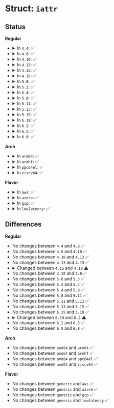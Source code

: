 # Struct: <code>iattr</code>

## Status
<b>Regular</b>
<ul>
<li>
<details>
<summary>In <code>4.4</code>: ✅</summary>

```c
struct iattr {
    unsigned int ia_valid;
    umode_t ia_mode;
    kuid_t ia_uid;
    kgid_t ia_gid;
    loff_t ia_size;
    struct timespec ia_atime;
    struct timespec ia_mtime;
    struct timespec ia_ctime;
    struct file *ia_file;
};
```
</details>
</li>
<li>
<details>
<summary>In <code>4.8</code>: ✅</summary>

```c
struct iattr {
    unsigned int ia_valid;
    umode_t ia_mode;
    kuid_t ia_uid;
    kgid_t ia_gid;
    loff_t ia_size;
    struct timespec ia_atime;
    struct timespec ia_mtime;
    struct timespec ia_ctime;
    struct file *ia_file;
};
```
</details>
</li>
<li>
<details>
<summary>In <code>4.10</code>: ✅</summary>

```c
struct iattr {
    unsigned int ia_valid;
    umode_t ia_mode;
    kuid_t ia_uid;
    kgid_t ia_gid;
    loff_t ia_size;
    struct timespec ia_atime;
    struct timespec ia_mtime;
    struct timespec ia_ctime;
    struct file *ia_file;
};
```
</details>
</li>
<li>
<details>
<summary>In <code>4.13</code>: ✅</summary>

```c
struct iattr {
    unsigned int ia_valid;
    umode_t ia_mode;
    kuid_t ia_uid;
    kgid_t ia_gid;
    loff_t ia_size;
    struct timespec ia_atime;
    struct timespec ia_mtime;
    struct timespec ia_ctime;
    struct file *ia_file;
};
```
</details>
</li>
<li>
<details>
<summary>In <code>4.15</code>: ✅</summary>

```c
struct iattr {
    unsigned int ia_valid;
    umode_t ia_mode;
    kuid_t ia_uid;
    kgid_t ia_gid;
    loff_t ia_size;
    struct timespec ia_atime;
    struct timespec ia_mtime;
    struct timespec ia_ctime;
    struct file *ia_file;
};
```
</details>
</li>
<li>
<details>
<summary>In <code>4.18</code>: ✅</summary>

```c
struct iattr {
    unsigned int ia_valid;
    umode_t ia_mode;
    kuid_t ia_uid;
    kgid_t ia_gid;
    loff_t ia_size;
    struct timespec64 ia_atime;
    struct timespec64 ia_mtime;
    struct timespec64 ia_ctime;
    struct file *ia_file;
};
```
</details>
</li>
<li>
<details>
<summary>In <code>5.0</code>: ✅</summary>

```c
struct iattr {
    unsigned int ia_valid;
    umode_t ia_mode;
    kuid_t ia_uid;
    kgid_t ia_gid;
    loff_t ia_size;
    struct timespec64 ia_atime;
    struct timespec64 ia_mtime;
    struct timespec64 ia_ctime;
    struct file *ia_file;
};
```
</details>
</li>
<li>
<details>
<summary>In <code>5.3</code>: ✅</summary>

```c
struct iattr {
    unsigned int ia_valid;
    umode_t ia_mode;
    kuid_t ia_uid;
    kgid_t ia_gid;
    loff_t ia_size;
    struct timespec64 ia_atime;
    struct timespec64 ia_mtime;
    struct timespec64 ia_ctime;
    struct file *ia_file;
};
```
</details>
</li>
<li>
<details>
<summary>In <code>5.4</code>: ✅</summary>

```c
struct iattr {
    unsigned int ia_valid;
    umode_t ia_mode;
    kuid_t ia_uid;
    kgid_t ia_gid;
    loff_t ia_size;
    struct timespec64 ia_atime;
    struct timespec64 ia_mtime;
    struct timespec64 ia_ctime;
    struct file *ia_file;
};
```
</details>
</li>
<li>
<details>
<summary>In <code>5.8</code>: ✅</summary>

```c
struct iattr {
    unsigned int ia_valid;
    umode_t ia_mode;
    kuid_t ia_uid;
    kgid_t ia_gid;
    loff_t ia_size;
    struct timespec64 ia_atime;
    struct timespec64 ia_mtime;
    struct timespec64 ia_ctime;
    struct file *ia_file;
};
```
</details>
</li>
<li>
<details>
<summary>In <code>5.11</code>: ✅</summary>

```c
struct iattr {
    unsigned int ia_valid;
    umode_t ia_mode;
    kuid_t ia_uid;
    kgid_t ia_gid;
    loff_t ia_size;
    struct timespec64 ia_atime;
    struct timespec64 ia_mtime;
    struct timespec64 ia_ctime;
    struct file *ia_file;
};
```
</details>
</li>
<li>
<details>
<summary>In <code>5.13</code>: ✅</summary>

```c
struct iattr {
    unsigned int ia_valid;
    umode_t ia_mode;
    kuid_t ia_uid;
    kgid_t ia_gid;
    loff_t ia_size;
    struct timespec64 ia_atime;
    struct timespec64 ia_mtime;
    struct timespec64 ia_ctime;
    struct file *ia_file;
};
```
</details>
</li>
<li>
<details>
<summary>In <code>5.15</code>: ✅</summary>

```c
struct iattr {
    unsigned int ia_valid;
    umode_t ia_mode;
    kuid_t ia_uid;
    kgid_t ia_gid;
    loff_t ia_size;
    struct timespec64 ia_atime;
    struct timespec64 ia_mtime;
    struct timespec64 ia_ctime;
    struct file *ia_file;
};
```
</details>
</li>
<li>
<details>
<summary>In <code>5.19</code>: ✅</summary>

```c
struct iattr {
    unsigned int ia_valid;
    umode_t ia_mode;
    kuid_t ia_uid;
    kgid_t ia_gid;
    loff_t ia_size;
    struct timespec64 ia_atime;
    struct timespec64 ia_mtime;
    struct timespec64 ia_ctime;
    struct file *ia_file;
};
```
</details>
</li>
<li>
<details>
<summary>In <code>6.2</code>: ✅</summary>

```c
struct iattr {
    unsigned int ia_valid;
    umode_t ia_mode;
    kuid_t ia_uid;
    vfsuid_t ia_vfsuid;
    kgid_t ia_gid;
    vfsgid_t ia_vfsgid;
    loff_t ia_size;
    struct timespec64 ia_atime;
    struct timespec64 ia_mtime;
    struct timespec64 ia_ctime;
    struct file *ia_file;
};
```
</details>
</li>
<li>
<details>
<summary>In <code>6.5</code>: ✅</summary>

```c
struct iattr {
    unsigned int ia_valid;
    umode_t ia_mode;
    kuid_t ia_uid;
    vfsuid_t ia_vfsuid;
    kgid_t ia_gid;
    vfsgid_t ia_vfsgid;
    loff_t ia_size;
    struct timespec64 ia_atime;
    struct timespec64 ia_mtime;
    struct timespec64 ia_ctime;
    struct file *ia_file;
};
```
</details>
</li>
<li>
<details>
<summary>In <code>6.8</code>: ✅</summary>

```c
struct iattr {
    unsigned int ia_valid;
    umode_t ia_mode;
    kuid_t ia_uid;
    vfsuid_t ia_vfsuid;
    kgid_t ia_gid;
    vfsgid_t ia_vfsgid;
    loff_t ia_size;
    struct timespec64 ia_atime;
    struct timespec64 ia_mtime;
    struct timespec64 ia_ctime;
    struct file *ia_file;
};
```
</details>
</li>
</ul>
<b>Arch</b>
<ul>
<li>
<details>
<summary>In <code>arm64</code>: ✅</summary>

```c
struct iattr {
    unsigned int ia_valid;
    umode_t ia_mode;
    kuid_t ia_uid;
    kgid_t ia_gid;
    loff_t ia_size;
    struct timespec64 ia_atime;
    struct timespec64 ia_mtime;
    struct timespec64 ia_ctime;
    struct file *ia_file;
};
```
</details>
</li>
<li>
<details>
<summary>In <code>armhf</code>: ✅</summary>

```c
struct iattr {
    unsigned int ia_valid;
    umode_t ia_mode;
    kuid_t ia_uid;
    kgid_t ia_gid;
    loff_t ia_size;
    struct timespec64 ia_atime;
    struct timespec64 ia_mtime;
    struct timespec64 ia_ctime;
    struct file *ia_file;
};
```
</details>
</li>
<li>
<details>
<summary>In <code>ppc64el</code>: ✅</summary>

```c
struct iattr {
    unsigned int ia_valid;
    umode_t ia_mode;
    kuid_t ia_uid;
    kgid_t ia_gid;
    loff_t ia_size;
    struct timespec64 ia_atime;
    struct timespec64 ia_mtime;
    struct timespec64 ia_ctime;
    struct file *ia_file;
};
```
</details>
</li>
<li>
<details>
<summary>In <code>riscv64</code>: ✅</summary>

```c
struct iattr {
    unsigned int ia_valid;
    umode_t ia_mode;
    kuid_t ia_uid;
    kgid_t ia_gid;
    loff_t ia_size;
    struct timespec64 ia_atime;
    struct timespec64 ia_mtime;
    struct timespec64 ia_ctime;
    struct file *ia_file;
};
```
</details>
</li>
</ul>
<b>Flavor</b>
<ul>
<li>
<details>
<summary>In <code>aws</code>: ✅</summary>

```c
struct iattr {
    unsigned int ia_valid;
    umode_t ia_mode;
    kuid_t ia_uid;
    kgid_t ia_gid;
    loff_t ia_size;
    struct timespec64 ia_atime;
    struct timespec64 ia_mtime;
    struct timespec64 ia_ctime;
    struct file *ia_file;
};
```
</details>
</li>
<li>
<details>
<summary>In <code>azure</code>: ✅</summary>

```c
struct iattr {
    unsigned int ia_valid;
    umode_t ia_mode;
    kuid_t ia_uid;
    kgid_t ia_gid;
    loff_t ia_size;
    struct timespec64 ia_atime;
    struct timespec64 ia_mtime;
    struct timespec64 ia_ctime;
    struct file *ia_file;
};
```
</details>
</li>
<li>
<details>
<summary>In <code>gcp</code>: ✅</summary>

```c
struct iattr {
    unsigned int ia_valid;
    umode_t ia_mode;
    kuid_t ia_uid;
    kgid_t ia_gid;
    loff_t ia_size;
    struct timespec64 ia_atime;
    struct timespec64 ia_mtime;
    struct timespec64 ia_ctime;
    struct file *ia_file;
};
```
</details>
</li>
<li>
<details>
<summary>In <code>lowlatency</code>: ✅</summary>

```c
struct iattr {
    unsigned int ia_valid;
    umode_t ia_mode;
    kuid_t ia_uid;
    kgid_t ia_gid;
    loff_t ia_size;
    struct timespec64 ia_atime;
    struct timespec64 ia_mtime;
    struct timespec64 ia_ctime;
    struct file *ia_file;
};
```
</details>
</li>
</ul>

## Differences
<b>Regular</b>
<ul>
<li>
No changes between <code>4.4</code> and <code>4.8</code> ✅
</li>
<li>
No changes between <code>4.8</code> and <code>4.10</code> ✅
</li>
<li>
No changes between <code>4.10</code> and <code>4.13</code> ✅
</li>
<li>
No changes between <code>4.13</code> and <code>4.15</code> ✅
</li>
<li>
<details>
<summary>Changed between <code>4.15</code> and <code>4.18</code> ⚠️</summary>
<ul>
<li>
<b>Field type changed. </b>
<code>struct timespec ia_atime</code> ➡️ <code>struct timespec64 ia_atime</code>
</li>
<li>
<b>Field type changed. </b>
<code>struct timespec ia_mtime</code> ➡️ <code>struct timespec64 ia_mtime</code>
</li>
<li>
<b>Field type changed. </b>
<code>struct timespec ia_ctime</code> ➡️ <code>struct timespec64 ia_ctime</code>
</li>
</ul>
</details>
</li>
<li>
No changes between <code>4.18</code> and <code>5.0</code> ✅
</li>
<li>
No changes between <code>5.0</code> and <code>5.3</code> ✅
</li>
<li>
No changes between <code>5.3</code> and <code>5.4</code> ✅
</li>
<li>
No changes between <code>5.4</code> and <code>5.8</code> ✅
</li>
<li>
No changes between <code>5.8</code> and <code>5.11</code> ✅
</li>
<li>
No changes between <code>5.11</code> and <code>5.13</code> ✅
</li>
<li>
No changes between <code>5.13</code> and <code>5.15</code> ✅
</li>
<li>
No changes between <code>5.15</code> and <code>5.19</code> ✅
</li>
<li>
<details>
<summary>Changed between <code>5.19</code> and <code>6.2</code> ⚠️</summary>
<ul>
<li>
<b>Field added. </b>
<code>vfsuid_t ia_vfsuid</code>
</li>
<li>
<b>Field added. </b>
<code>vfsgid_t ia_vfsgid</code>
</li>
</ul>
</details>
</li>
<li>
No changes between <code>6.2</code> and <code>6.5</code> ✅
</li>
<li>
No changes between <code>6.5</code> and <code>6.8</code> ✅
</li>
</ul>
<b>Arch</b>
<ul>
<li>
No changes between <code>amd64</code> and <code>arm64</code> ✅
</li>
<li>
No changes between <code>amd64</code> and <code>armhf</code> ✅
</li>
<li>
No changes between <code>amd64</code> and <code>ppc64el</code> ✅
</li>
<li>
No changes between <code>amd64</code> and <code>riscv64</code> ✅
</li>
</ul>
<b>Flavor</b>
<ul>
<li>
No changes between <code>generic</code> and <code>aws</code> ✅
</li>
<li>
No changes between <code>generic</code> and <code>azure</code> ✅
</li>
<li>
No changes between <code>generic</code> and <code>gcp</code> ✅
</li>
<li>
No changes between <code>generic</code> and <code>lowlatency</code> ✅
</li>
</ul>

